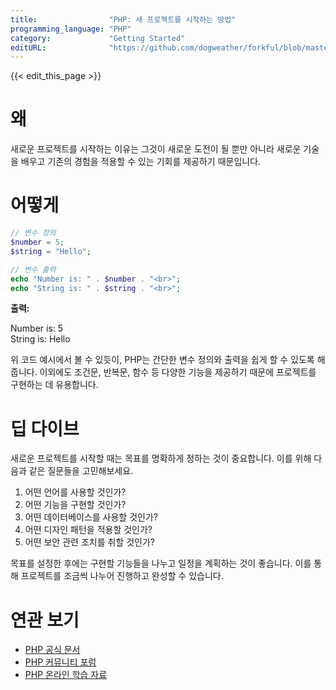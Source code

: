 ```yaml
---
title:                "PHP: 새 프로젝트를 시작하는 방법"
programming_language: "PHP"
category:             "Getting Started"
editURL:              "https://github.com/dogweather/forkful/blob/master/content/ko/php/starting-a-new-project.md"
---
```


{{< edit_this_page >}}

# 왜

새로운 프로젝트를 시작하는 이유는 그것이 새로운 도전이 될 뿐만 아니라 새로운 기술을 배우고 기존의 경험을 적용할 수 있는 기회를 제공하기 때문입니다.

# 어떻게

```PHP
// 변수 정의
$number = 5;
$string = "Hello";

// 변수 출력
echo "Number is: " . $number . "<br>";
echo "String is: " . $string . "<br>";
```
**출력:**

Number is: 5 <br>
String is: Hello <br>

위 코드 예시에서 볼 수 있듯이, PHP는 간단한 변수 정의와 출력을 쉽게 할 수 있도록 해줍니다. 이외에도 조건문, 반복문, 함수 등 다양한 기능을 제공하기 때문에 프로젝트를 구현하는 데 유용합니다.

# 딥 다이브

새로운 프로젝트를 시작할 때는 목표를 명확하게 정하는 것이 중요합니다. 이를 위해 다음과 같은 질문들을 고민해보세요.

1. 어떤 언어를 사용할 것인가?
2. 어떤 기능을 구현할 것인가?
3. 어떤 데이터베이스를 사용할 것인가?
4. 어떤 디자인 패턴을 적용할 것인가?
5. 어떤 보안 관련 조치를 취할 것인가?

목표를 설정한 후에는 구현할 기능들을 나누고 일정을 계획하는 것이 좋습니다. 이를 통해 프로젝트를 조금씩 나누어 진행하고 완성할 수 있습니다.

# 연관 보기

* [PHP 공식 문서](https://www.php.net/)
* [PHP 커뮤니티 포럼](https://forum.phpwel.com/)
* [PHP 온라인 학습 자료](https://www.php.net/manual/en/)